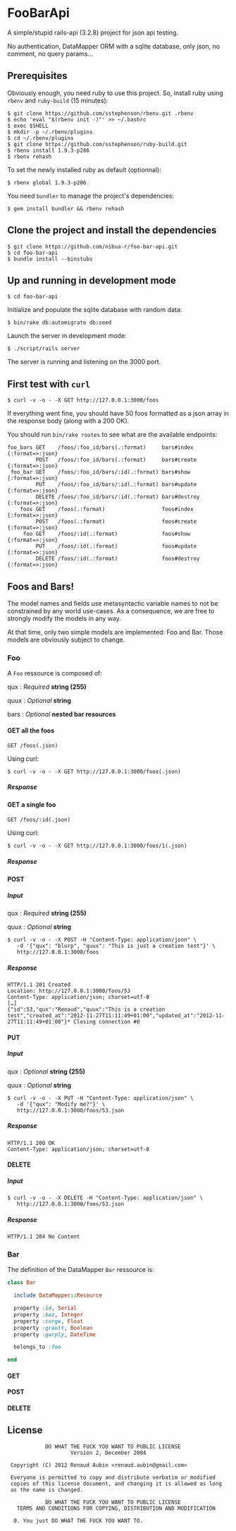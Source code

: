 # FooBarApi

A simple/stupid rails-api (3.2.8) project for json api testing.

No authentication, DataMapper ORM with a sqlite database, only json, no comment, no query params…

## Prerequisites

Obviously enough, you need ruby to use this project. So, install ruby using `rbenv` and `ruby-build`
(15 minutes):

    $ git clone https://github.com/sstephenson/rbenv.git .rbenv
    $ echo 'eval "$(rbenv init -)"' >> ~/.bashrc
    $ exec $SHELL
    $ mkdir -p ~/.rbenv/plugins
    $ cd ~/.rbenv/plugins
    $ git clone https://github.com/sstephenson/ruby-build.git
    $ rbenv install 1.9.3-p286
    $ rbenv rehash

To set the newly installed ruby as default (optionnal):

    $ rbenv global 1.9.3-p286

You need `bundler` to manage the project's dependencies:

    $ gem install bundler && rbenv rehash

## Clone the project and install the dependencies

    $ git clone https://github.com/nibua-r/foo-bar-api.git
    $ cd foo-bar-api
    $ bundle install --binstubs

## Up and running in development mode

    $ cd foo-bar-api

Initialize and populate the sqlite database with random data:

    $ bin/rake db:automigrate db:seed

Launch the server in development mode:

    $ ./script/rails server

The server is running and listening on the 3000 port.

## First test with `curl`

    $ curl -v -o - -X GET http://127.0.0.1:3000/foos

If everything went fine, you should have 50 foos formatted as a json array in the response body
(along with a 200 OK).

You should run `bin/rake routes` to see what are the available endpoints:

````
foo_bars GET    /foos/:foo_id/bars(.:format)     bars#index {:format=>:json}
         POST   /foos/:foo_id/bars(.:format)     bars#create {:format=>:json}
 foo_bar GET    /foos/:foo_id/bars/:id(.:format) bars#show {:format=>:json}
         PUT    /foos/:foo_id/bars/:id(.:format) bars#update {:format=>:json}
         DELETE /foos/:foo_id/bars/:id(.:format) bars#destroy {:format=>:json}
    foos GET    /foos(.:format)                  foos#index {:format=>:json}
         POST   /foos(.:format)                  foos#create {:format=>:json}
     foo GET    /foos/:id(.:format)              foos#show {:format=>:json}
         PUT    /foos/:id(.:format)              foos#update {:format=>:json}
         DELETE /foos/:id(.:format)              foos#destroy {:format=>:json}
````

## Foos and Bars!

The model names and fields use metasyntactic variable names to not be constrained by any world
use-cases. As a consequence, we are free to strongly modify the models in any way.

At that time, only two simple models are implemented: Foo and Bar. Those models are obviously
subject to change.

### Foo

A `Foo` ressource is composed of:

qux
: _Required_ **string (255)**

quux
: _Optional_ **string**

bars
: _Optional_ **nested bar resources**

#### GET all the foos

    GET /foos(.json)

Using curl:

    $ curl -v -o - -X GET http://127.0.0.1:3000/foos(.json)

##### Response

#### GET a single foo

    GET /foos/:id(.json)

Using curl:

    $ curl -v -o - -X GET http://127.0.0.1:3000/foos/1(.json)

##### Response

#### POST

##### Input

qux
: _Required_ **string (255)**

quux
: _Optional_ **string**

    $ curl -v -o - -X POST -H "Content-Type: application/json" \
       -d '{"qux": "blurp", "quux": "This is just a creation test"}' \
       http://127.0.0.1:3000/foos

##### Response

    HTTP/1.1 201 Created
    Location: http://127.0.0.1:3000/foos/53
    Content-Type: application/json; charset=utf-8
    […]
    {"id":53,"qux":"Renaud","quux":"This is a creation test","created_at":"2012-11-27T11:11:49+01:00","updated_at":"2012-11-27T11:11:49+01:00"}* Closing connection #0

#### PUT

##### Input

qux
: _Optional_ **string (255)**

quux
: _Optional_ **string**


    $ curl -v -o - -X PUT -H "Content-Type: application/json" \
       -d '{"qux": "Modify me?"}' \
       http://127.0.0.1:3000/foos/53.json

##### Response

    HTTP/1.1 200 OK
    Content-Type: application/json; charset=utf-8


#### DELETE

##### Input

    $ curl -v -o - -X DELETE -H "Content-Type: application/json" \
       http://127.0.0.1:3000/foos/53.json

##### Response

    HTTP/1.1 204 No Content

### Bar

The definition of the DataMapper `Bar` ressource is:

````ruby
class Bar

  include DataMapper::Resource

  property :id, Serial
  property :baz, Integer
  property :corge, Float
  property :grault, Boolean
  property :garply, DateTime

  belongs_to :foo

end

````

#### GET
#### POST
#### DELETE

## License

```
            DO WHAT THE FUCK YOU WANT TO PUBLIC LICENSE
                    Version 2, December 2004

 Copyright (C) 2012 Renaud Aubin <renaud.aubin@gmail.com>

 Everyone is permitted to copy and distribute verbatim or modified
 copies of this license document, and changing it is allowed as long
 as the name is changed.

            DO WHAT THE FUCK YOU WANT TO PUBLIC LICENSE
   TERMS AND CONDITIONS FOR COPYING, DISTRIBUTION AND MODIFICATION

  0. You just DO WHAT THE FUCK YOU WANT TO.
```
